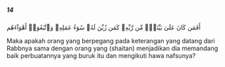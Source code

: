##### 14

<span class="ayah">أَفَمَن كَانَ عَلَىٰ بَيِّنَةٍۢ مِّن رَّبِّهِۦ كَمَن زُيِّنَ لَهُۥ سُوٓءُ عَمَلِهِۦ وَٱتَّبَعُوٓا۟ أَهْوَآءَهُم</span>

<span class="ayah_translation">Maka apakah orang yang berpegang pada keterangan yang datang dari Rabbnya sama dengan orang yang (shaitan) menjadikan dia memandang baik perbuatannya yang buruk itu dan mengikuti hawa nafsunya?</span>
